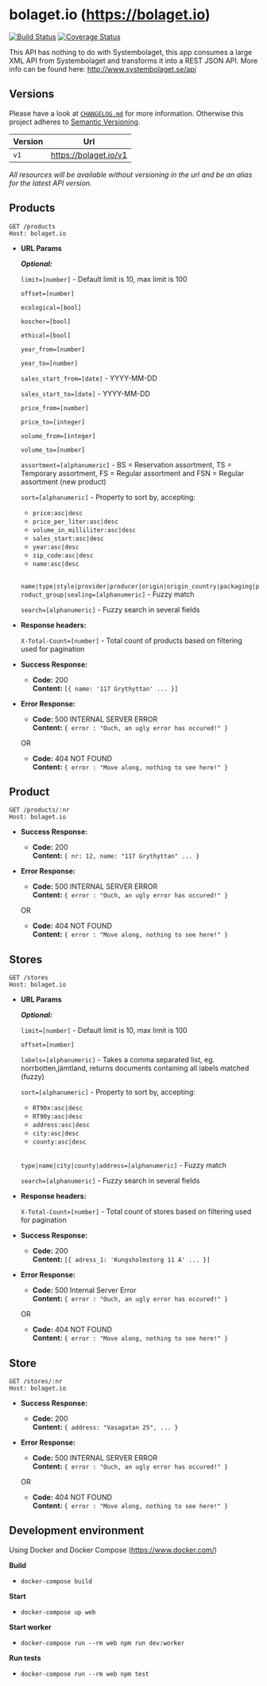 # bolaget.io (https://bolaget.io)

[![Build Status](https://travis-ci.org/larsha/bolaget.io.svg?branch=master)](https://travis-ci.org/larsha/bolaget.io) [![Coverage Status](https://coveralls.io/repos/github/larsha/bolaget.io/badge.svg?branch=master)](https://coveralls.io/github/larsha/bolaget.io?branch=master)

This API has nothing to do with Systembolaget, this app consumes a large XML API from Systembolaget and transforms it into a REST JSON API. More info can be found here: http://www.systembolaget.se/api

**Versions**
--

Please have a look at [`CHANGELOG.md`](CHANGELOG.md) for more information. Otherwise this project adheres to [Semantic Versioning](http://semver.org/spec/v2.0.0.html).

| Version       | Url                   |
| ------------- |:---------------------:|
| `v1`          | https://bolaget.io/v1 |

_All resources will be available without versioning in the url and be an alias for the latest API version._

**Products**
---

```http
GET /products
Host: bolaget.io
```

*  **URL Params**

   ***Optional:***

   `limit=[number]` - Default limit is 10, max limit is 100

   `offset=[number]`

   `ecological=[bool]`

   `koscher=[bool]`

   `ethical=[bool]`

   `year_from=[number]`

   `year_to=[number]`

   `sales_start_from=[date]` - YYYY-MM-DD

   `sales_start_to=[date]` - YYYY-MM-DD

   `price_from=[number]`

   `price_to=[integer]`

   `volume_from=[integer]`

   `volume_to=[number]`

   `assortment=[alphanumeric]` - BS = Reservation assortment, TS = Temporary assortment, FS	= Regular assortment and FSN = Regular assortment (new product)

   `sort=[alphanumeric]` - Property to sort by, accepting:
      - `price:asc|desc`
      - `price_per_liter:asc|desc`
      - `volume_in_milliliter:asc|desc`
      - `sales_start:asc|desc`
      - `year:asc|desc`
      - `zip_code:asc|desc`
      - `name:asc|desc`<br><br>

   `name|type|style|provider|producer|origin|origin_country|packaging|product_group|sealing=[alphanumeric]` - Fuzzy match

   `search=[alphanumeric]` - Fuzzy search in several fields


* **Response headers:**

    `X-Total-Count=[number]` - Total count of products based on filtering used for pagination


* **Success Response:**

  * **Code:** 200 <br />
    **Content:** `[{ name: '117 Grythyttan' ... }]`


* **Error Response:**

  * **Code:** 500 INTERNAL SERVER ERROR <br />
    **Content:** `{ error : "Ouch, an ugly error has occured!" }`

  OR

  * **Code:** 404 NOT FOUND <br />
    **Content:** `{ error : "Move along, nothing to see here!" }`



**Product**
----
```http
GET /products/:nr
Host: bolaget.io
```

* **Success Response:**

  * **Code:** 200 <br />
    **Content:** `{ nr: 12, name: "117 Grythyttan" ... }`


* **Error Response:**

  * **Code:** 500 INTERNAL SERVER ERROR <br />
    **Content:** `{ error : "Ouch, an ugly error has occured!" }`

  OR

  * **Code:** 404 NOT FOUND <br />
    **Content:** `{ error : "Move along, nothing to see here!" }`




**Stores**
----
```http
GET /stores
Host: bolaget.io
```

*  **URL Params**

   ***Optional:***

   `limit=[number]` - Default limit is 10, max limit is 100

   `offset=[number]`

   `labels=[alphanumeric]` - Takes a comma separated list, eg. norrbotten,jämtland, returns documents containing all labels matched (fuzzy)

   `sort=[alphanumeric]` - Property to sort by, accepting:
      - `RT90x:asc|desc`
      - `RT90y:asc|desc`
      - `address:asc|desc`
      - `city:asc|desc`
      - `county:asc|desc`<br><br>

   `type|name|city|county|address=[alphanumeric]` - Fuzzy match

   `search=[alphanumeric]` - Fuzzy search in several fields


* **Response headers:**

   `X-Total-Count=[number]` - Total count of stores based on filtering used for pagination


* **Success Response:**

  * **Code:** 200 <br />
    **Content:** `[{ adress_1: 'Kungsholmstorg 11 A' ... }]`


* **Error Response:**

  * **Code:** 500 Internal Server Error <br />
    **Content:** `{ error : "Ouch, an ugly error has occured!" }`

  OR

  * **Code:** 404 NOT FOUND <br />
    **Content:** `{ error : "Move along, nothing to see here!" }`


**Store**
----
```http
GET /stores/:nr
Host: bolaget.io
```

* **Success Response:**

  * **Code:** 200 <br />
    **Content:** `{ address: "Vasagatan 25", ... }`


* **Error Response:**

  * **Code:** 500 INTERNAL SERVER ERROR <br />
    **Content:** `{ error : "Ouch, an ugly error has occured!" }`

  OR

  * **Code:** 404 NOT FOUND <br />
    **Content:** `{ error : "Move along, nothing to see here!" }`


**Development environment**
----
  Using Docker and Docker Compose (https://www.docker.com/)

**Build**

- ```docker-compose build```

**Start**

- ```docker-compose up web```

**Start worker**

- ```docker-compose run --rm web npm run dev:worker```

**Run tests**

- ```docker-compose run --rm web npm test```
